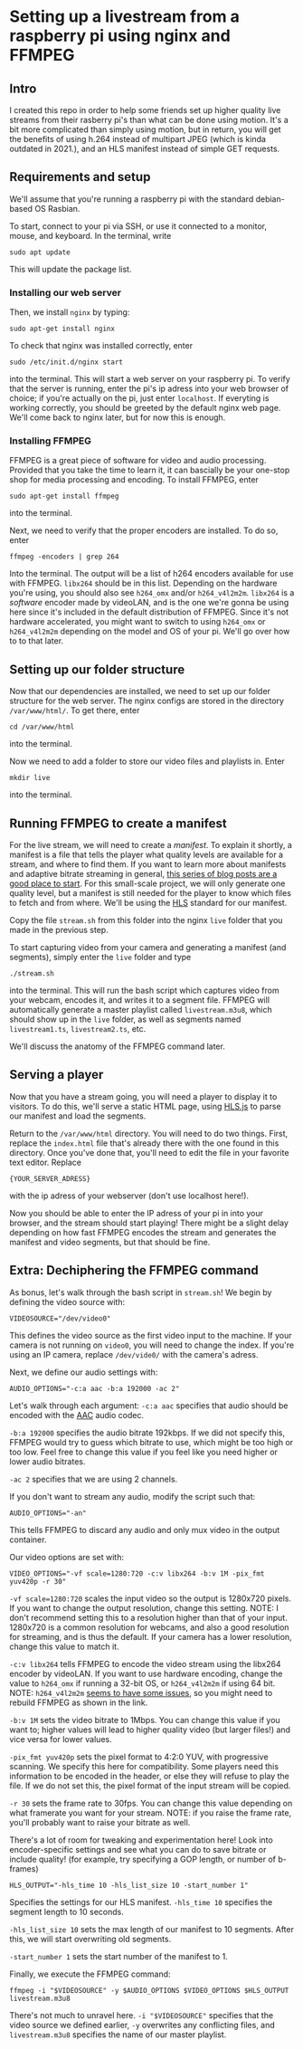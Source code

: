 # Setting up a livestream from a raspberry pi using nginx and FFMPEG #

## Intro
I created this repo in order to help some friends set up higher quality live streams from their rasberry pi's than what can be done using motion. It's a bit more complicated than simply using motion, but in return, you will get the benefits of using h.264 instead of multipart JPEG (which is kinda outdated in 2021.), and an HLS manifest instead of simple GET requests.

## Requirements and setup
We'll assume that you're running a raspberry pi with the standard debian-based OS Rasbian.

To start, connect to your pi via SSH, or use it connected to a monitor, mouse, and keyboard.
In the terminal, write 
```
sudo apt update
```
This will update the package list.

### Installing our web server
Then, we install `nginx` by typing:
```
sudo apt-get install nginx
```
To check that nginx was installed correctly, enter 
```
sudo /etc/init.d/nginx start
```
into the terminal. This will start a web server on your raspberry pi.
To verify that the server is running, enter the pi's ip adress into your web browser of choice; if you're actually on the pi, just enter `localhost`. If everyting is working correctly, you should be greeted by the default nginx web page.
We'll come back to nginx later, but for now this is enough.

### Installing FFMPEG
FFMPEG is a great piece of software for video and audio processing. Provided that you take the time to learn it, it can bascially be your one-stop shop for media processing and encoding.
To install FFMPEG, enter 
```
sudo apt-get install ffmpeg
```
into the terminal.

Next, we need to verify that the proper encoders are installed. To do so, enter 
```
ffmpeg -encoders | grep 264
``` 
Into the terminal. The output will be a list of h264 encoders available for use with FFMPEG. `libx264` should be in this list. Depending on the hardware you're using, you should also see `h264_omx` and/or `h264_v4l2m2m`. `libx264` is a *software* encoder made by videoLAN, and is the one we're gonna be using here since it's included in the default distribution of FFMPEG. Since it's not hardware accelerated, you might want to switch to using `h264_omx` or `h264_v4l2m2m` depending on the model and OS of your pi. We'll go over how to to that later.

## Setting up our folder structure
Now that our dependencies are installed, we need to set up our folder structure for the web server. The nginx configs are stored in the directory `/var/www/html/`. To get there, enter 
```
cd /var/www/html
```
into the terminal.

Now we need to add a folder to store our video files and playlists in. Enter
```
mkdir live
```
into the terminal.

## Running FFMPEG to create a manifest
For the live stream, we will need to create a *manifest*. To explain it shortly, a manifest is a file that tells the player what quality levels are available for a stream, and where to find them. If you want to learn more about manifests and adaptive bitrate streaming in general, [this series of blog posts are a good place to start](https://eyevinntechnology.medium.com/internet-video-streaming-abr-part-1-b10964849e19). For this small-scale project, we will only generate one quality level, but a manifest is still needed for the player to know which files to fetch and from where. We'll be using the [HLS](https://developer.apple.com/streaming/) standard for our manifest.

Copy the file `stream.sh` from this folder into the nginx `live` folder that you made in the previous step.

To start capturing video from your camera and generating a manifest (and segments), simply enter the `live` folder and type 
```
./stream.sh
```
into the terminal. This will run the bash script which captures video from your webcam, encodes it, and writes it to a segment file. FFMPEG will automatically generate a master playlist called `livestream.m3u8`, which should show up in the `live` folder, as well as segments named `livestream1.ts`, `livestream2.ts`, etc.

We'll discuss the anatomy of the FFMPEG command later.

## Serving a player

Now that you have a stream going, you will need a player to display it to visitors. To do this, we'll serve a static HTML page, using [HLS.js](https://github.com/video-dev/hls.js) to parse our manifest and load the segments.

Return to the `/var/www/html` directory. You will need to do two things. First, replace the `index.html` file that's already there with the one found in this directory. Once you've done that, you'll need to edit the file in your favorite text editor. Replace 
```
{YOUR_SERVER_ADRESS}
```
with the ip adress of your webserver (don't use localhost here!).

Now you should be able to enter the IP adress of your pi in into your browser, and the stream should start playing! There might be a slight delay depending on how fast FFMPEG encodes the stream and generates the manifest and video segments, but that should be fine.


## Extra: Dechiphering the FFMPEG command
As bonus, let's walk through the bash script in `stream.sh`!
We begin by defining the video source with:
```
VIDEOSOURCE="/dev/video0"
```
This defines the video source as the first video input to the machine. If your camera is not running on `video0`, you will need to change the index. If you're using an IP camera, replace `/dev/vide0/` with the camera's adress.

Next, we define our audio settings with:
```
AUDIO_OPTIONS="-c:a aac -b:a 192000 -ac 2"
```
Let's walk through each argument: `-c:a aac` specifies that audio should be encoded with the [AAC](https://en.wikipedia.org/wiki/Advanced_Audio_Coding) audio codec. 

`-b:a 192000` specifies the audio bitrate 192kbps. If we did not specify this, FFMPEG would try to guess which bitrate to use, which might be too high or too low. Feel free to change this value if you feel like you need higher or lower audio bitrates.

`-ac 2` specifies that we are using 2 channels.

If you don't want to stream any audio, modify the script such that:
```
AUDIO_OPTIONS="-an"
```
This tells FFMPEG to discard any audio and only mux video in the output container.

Our video options are set with:
```
VIDEO_OPTIONS="-vf scale=1280:720 -c:v libx264 -b:v 1M -pix_fmt yuv420p -r 30"
```
`-vf scale=1280:720` scales the input video so the output is 1280x720 pixels. If you want to change the output resolution, change this setting. NOTE: I don't recommend setting this to a resolution higher than that of your input. 1280x720 is a common resolution for webcams, and also a good resolution for streaming, and is thus the default. If your camera has a lower resolution, change this value to match it.

`-c:v libx264` tells FFMPEG to encode the video stream using the libx264 encoder by videoLAN. If you want to use hardware encoding, change the value to `h264_omx` if running a 32-bit OS, or `h264_v4l2m2m` if using 64 bit. NOTE: `h264_v4l2m2m` [seems to have some issues](https://www.willusher.io/general/2020/11/15/hw-accel-encoding-rpi4), so you might need to rebuild FFMPEG as shown in the link.

`-b:v 1M` sets the video bitrate to 1Mbps. You can change this value if you want to; higher values will lead to higher quality video (but larger files!) and vice versa for lower values.

`-pix_fmt yuv420p` sets the pixel format to 4:2:0 YUV, with progressive scanning. We specify this here for compatibility. Some players need this information to be encoded in the header, or else they will refuse to play the file. If we do not set this, the pixel format of the input stream will be copied.

`-r 30` sets the frame rate to 30fps. You can change this value depending on what framerate you want for your stream. NOTE: if you raise the frame rate, you'll probably want to raise your bitrate as well.

There's a lot of room for tweaking and experimentation here! Look into encoder-specific settings and see what you can do to save bitrate or include quality! (for example, try specifying a GOP length, or number of b-frames)

```
HLS_OUTPUT="-hls_time 10 -hls_list_size 10 -start_number 1"
```
Specifies the settings for our HLS manifest.
`-hls_time 10` specifies the segment length to 10 seconds.

`-hls_list_size 10` sets the max length of our manifest to 10 segments. After this, we will start overwriting old segments.

`-start_number 1` sets the start number of the manifest to 1.

Finally, we execute the FFMPEG command:
```
ffmpeg -i "$VIDEOSOURCE" -y $AUDIO_OPTIONS $VIDEO_OPTIONS $HLS_OUTPUT livestream.m3u8
```
There's not much to unravel here. `-i "$VIDEOSOURCE"` specifies that the video source we defined earlier, `-y` overwrites any conflicting files, and `livestream.m3u8` specifies the name of our master playlist.

